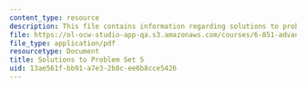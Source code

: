 ```yaml
---
content_type: resource
description: This file contains information regarding solutions to problem set 5.
file: https://ol-ocw-studio-app-qa.s3.amazonaws.com/courses/6-851-advanced-data-structures-spring-2012/13ae561fbb91a7e32b8cee6b8cce5426_MIT6_851S12_ps5sol.pdf
file_type: application/pdf
resourcetype: Document
title: Solutions to Problem Set 5
uid: 13ae561f-bb91-a7e3-2b8c-ee6b8cce5426
---
```

